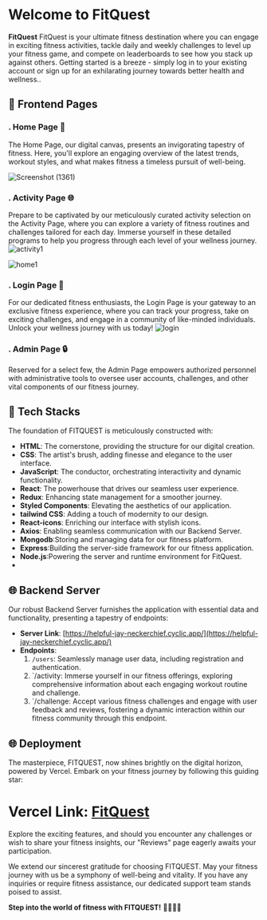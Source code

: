 # Welcome to FitQuest

**FitQuest** FitQuest is your ultimate fitness destination where you can engage in exciting fitness activities, tackle daily and weekly challenges to level up your fitness game, and compete on leaderboards to see how you stack up against others. Getting started is a breeze - simply log in to your existing account or sign up for an exhilarating journey towards better health and wellness..

## 🌟 Frontend Pages

### . Home Page 🏡
The Home Page, our digital canvas, presents an invigorating tapestry of fitness. Here, you'll explore an engaging overview of the latest trends, workout styles, and what makes fitness a timeless pursuit of well-being.


![Screenshot (1361)](https://github.com/audacity07/posh-division-4370/assets/130354961/37cae2d2-ba2d-49ac-b3fc-1dac772c29d4)


### . Activity Page 🌐
Prepare to be captivated by our meticulously curated activity selection on the Activity Page, where you can explore a variety of fitness routines and challenges tailored for each day. Immerse yourself in these detailed programs to help you progress through each level of your wellness journey.
![activity1](https://github.com/audacity07/posh-division-4370/assets/130354961/dd622012-0013-4140-83c2-42180fcd3aa6)

![home1](https://github.com/audacity07/posh-division-4370/assets/130354961/fa9efc19-566c-4fde-91dc-44f7e7fcd3cd)

### . Login Page 🔐
For our dedicated fitness enthusiasts, the Login Page is your gateway to an exclusive fitness experience, where you can track your progress, take on exciting challenges, and engage in a community of like-minded individuals. Unlock your wellness journey with us today!
![login](https://github.com/audacity07/posh-division-4370/assets/130354961/27cbbb9b-416b-447d-90f2-a71c92bb36ca)


### . Admin Page 🔒
Reserved for a select few, the Admin Page empowers authorized personnel with administrative tools to oversee user accounts, challenges, and other vital components of our fitness journey.



## 🚀 Tech Stacks

The foundation of FITQUEST is meticulously constructed with:

- **HTML**: The cornerstone, providing the structure for our digital creation.
- **CSS**: The artist's brush, adding finesse and elegance to the user interface.
- **JavaScript**: The conductor, orchestrating interactivity and dynamic functionality.
- **React**: The powerhouse that drives our seamless user experience.
- **Redux**: Enhancing state management for a smoother journey.
- **Styled Components**: Elevating the aesthetics of our application.
- **tailwind CSS**: Adding a touch of modernity to our design.
- **React-icons**: Enriching our interface with stylish icons.
- **Axios**: Enabling seamless communication with our Backend Server.
- **Mongodb**:Storing and managing data for our fitness platform.
- **Express**:Building the server-side framework for our fitness application.
- **Node.js**:Powering the server and runtime environment for FitQuest.
- 

## 🌐 Backend Server

Our robust Backend Server furnishes the application with essential data and functionality, presenting a tapestry of endpoints:

- **Server Link**: [https://helpful-jay-neckerchief.cyclic.app/](https://helpful-jay-neckerchief.cyclic.app/)
- **Endpoints**:
  1. `/users`: Seamlessly manage user data, including registration and authentication.
  2. `/activity: Immerse yourself in our fitness offerings, exploring comprehensive information about each engaging workout routine and challenge.
  3. `/challenge: Accept various fitness challenges and engage with user feedback and reviews, fostering a dynamic interaction within our fitness community through this endpoint.
## 🌐 Deployment

The masterpiece, FITQUEST, now shines brightly on the digital horizon, powered by Vercel. Embark on your fitness journey by following this guiding star:
<h1><strong>Vercel Link:</strong> <a href="https://posh-division-4370.vercel.app/">FitQuest</a></h1>

Explore the exciting features, and should you encounter any challenges or wish to share your fitness insights, our "Reviews" page eagerly awaits your participation.

We extend our sincerest gratitude for choosing FITQUEST. May your fitness journey with us be a symphony of well-being and vitality. If you have any inquiries or require fitness assistance, our dedicated support team stands poised to assist.

**Step into the world of fitness with FITQUEST!** 🏃‍♂🚴‍♂️
